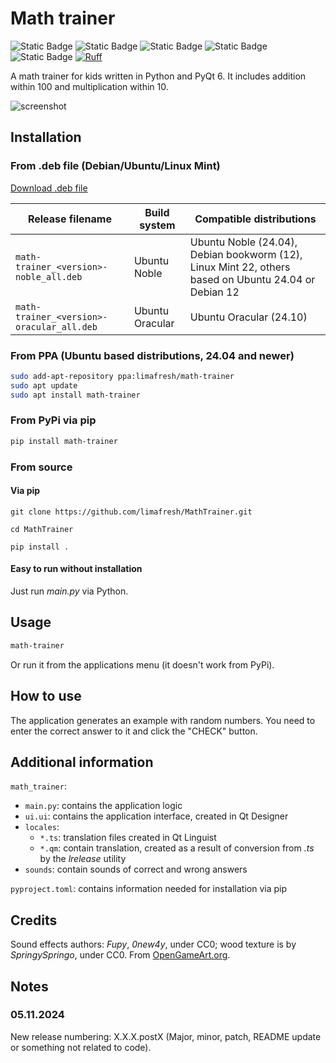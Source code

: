 # Math trainer  
![Static Badge](https://img.shields.io/badge/Python-3.x-blue)
![Static Badge](https://img.shields.io/badge/License-GPL_v3-blue)
![Static Badge](https://img.shields.io/badge/PyQt-6-green)
![Static Badge](https://img.shields.io/badge/Made_with-Qt_Designer-green)
![Static Badge](https://img.shields.io/badge/Translated_with-Qt_Linguist-green)
[![Ruff](https://img.shields.io/endpoint?url=https://raw.githubusercontent.com/astral-sh/ruff/main/assets/badge/v2.json)](https://github.com/astral-sh/ruff)

A math trainer for kids written in Python and PyQt 6. It includes addition within 100 and multiplication within 10.

![screenshot](https://raw.githubusercontent.com/limafresh/MathTrainer/main/screenshot.png)

## Installation
### From .deb file (Debian/Ubuntu/Linux Mint)
[Download .deb file](https://launchpad.net/~limafresh/+archive/ubuntu/math-trainer/+packages)

| Release filename | Build system | Compatible distributions |
| ---------------- | ------------ | ------------------------------------- |
| `math-trainer_<version>-noble_all.deb` | Ubuntu Noble | Ubuntu Noble (24.04), Debian bookworm (12), Linux Mint 22, others based on Ubuntu 24.04 or Debian 12 |
| `math-trainer_<version>-oracular_all.deb` | Ubuntu Oracular | Ubuntu Oracular (24.10) |
### From PPA (Ubuntu based distributions, 24.04 and newer)
```bash
sudo add-apt-repository ppa:limafresh/math-trainer
sudo apt update
sudo apt install math-trainer
```
### From PyPi via pip
```bash
pip install math-trainer
```
### From source
#### Via pip
```
git clone https://github.com/limafresh/MathTrainer.git
```
```
cd MathTrainer
```
```
pip install .
```
#### Easy to run without installation
Just run *main.py* via Python.

## Usage
```bash
math-trainer
```
Or run it from the applications menu (it doesn't work from PyPi).

## How to use  
The application generates an example with random numbers. You need to enter the correct answer to it and click the "CHECK" button.

## Additional information
`math_trainer`:
+ `main.py`: contains the application logic
+ `ui.ui`: contains the application interface, created in Qt Designer
+ `locales`:
    + `*.ts`: translation files created in Qt Linguist
    + `*.qm`: contain translation, created as a result of conversion from *.ts* by the *lrelease* utility
+ `sounds`: contain sounds of correct and wrong answers

`pyproject.toml`: contains information needed for installation via pip

## Credits
Sound effects authors: *Fupy*, *0new4y*, under CC0; wood texture is by *SpringySpringo*, under CC0. From [OpenGameArt.org](https://opengameart.org/).

## Notes
### 05.11.2024
New release numbering: X.X.X.postX (Major, minor, patch, README update or something not related to code).
